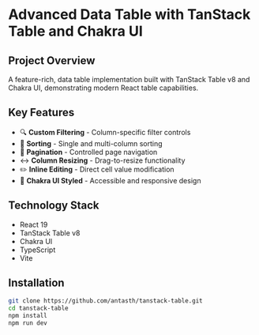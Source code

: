 # Advanced Data Table with TanStack Table and Chakra UI

## Project Overview

A feature-rich, data table implementation built with TanStack Table v8 and Chakra UI, demonstrating modern React table capabilities.

## Key Features

- 🔍 **Custom Filtering** - Column-specific filter controls
- 🔄 **Sorting** - Single and multi-column sorting
- 📖 **Pagination** - Controlled page navigation
- ↔️ **Column Resizing** - Drag-to-resize functionality
- ✏️ **Inline Editing** - Direct cell value modification
- 🎨 **Chakra UI Styled** - Accessible and responsive design

## Technology Stack

- React 19
- TanStack Table v8
- Chakra UI
- TypeScript
- Vite

## Installation

```bash
git clone https://github.com/antasth/tanstack-table.git
cd tanstack-table
npm install
npm run dev
```
